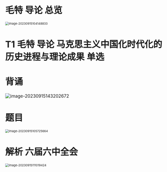 # 毛特 导论 总览

<img src="https://cvp.oss-cn-shanghai.aliyuncs.com/picgo/202309151041991.png" alt="image-20230915104148833" style="zoom: 67%;" />



# T1 毛特 导论 马克思主义中国化时代化的历史进程与理论成果 单选



# 背诵

![image-20230915143202672](https://cvp.oss-cn-shanghai.aliyuncs.com/picgo/202309151432752.png)



# 题目

<img src="https://cvp.oss-cn-shanghai.aliyuncs.com/picgo/202309151057785.png" alt="image-20230915105725664" style="zoom: 67%;" />



# 解析    六届六中全会

<img src="https://cvp.oss-cn-shanghai.aliyuncs.com/picgo/202309151110545.png" alt="image-20230915111019424" style="zoom: 67%;" />

